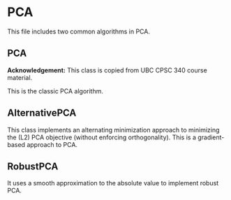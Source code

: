 # PCA
This file includes two common algorithms in PCA.
## PCA
**Acknowledgement:** This class is copied from UBC CPSC 340 course material.

This is the classic PCA algorithm.

## AlternativePCA
This class implements an alternating minimization approach to minimizing the (L2) PCA objective (without enforcing orthogonality). This is a gradient-based approach to PCA.

## RobustPCA
It uses a smooth approximation to the absolute value to implement robust PCA.

